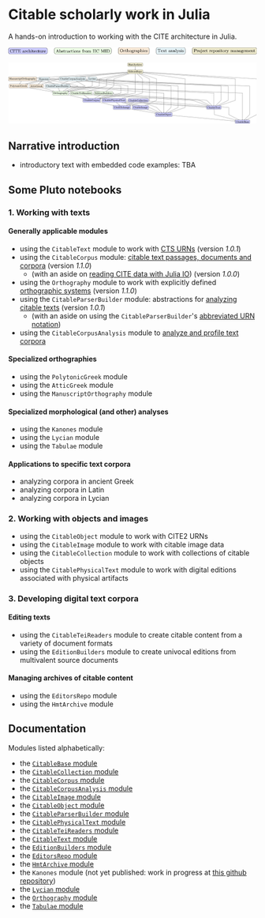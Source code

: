 # Citable scholarly work in Julia

A hands-on introduction to working with the CITE architecture in Julia.


![Color key](./colorkey.png)

![Modules graph](./modules-tikz.png)

## Narrative introduction

- introductory text with embedded code examples: TBA

## Some Pluto notebooks

### 1. Working with texts


#### Generally applicable modules

- using the `CitableText` module to work with [CTS URNs](./cts-urns.html) (version *1.0.1*)
- using the `CitableCorpus` module: [citable text passages, documents and corpora](./texts.html) (version *1.1.0*)
    - (with an aside on [reading CITE data with Julia IO](./julia_io.html)) (version *1.0.0*)
- using the `Orthography` module to work with explicitly defined [orthographic systems](./ortho.html) (version *1.1.0*)
- using the `CitableParserBuilder` module: abstractions for [analyzing citable texts](./textparsing.html) (version *1.0.1*)
    - (with an aside on using the `CitableParserBuilder`'s [abbreviated URN notation](./abbrurns.html))
- using the `CitableCorpusAnalysis` module to [analyze and profile text corpora](./analysis.html)


#### Specialized orthographies

- using the `PolytonicGreek` module
- using the `AtticGreek` module
- using the `ManuscriptOrthography` module

#### Specialized morphological (and other) analyses

- using the `Kanones` module
- using the `Lycian` module
- using the `Tabulae` module

#### Applications to specific text corpora

- analyzing corpora in ancient Greek
- analyzing corpora in Latin
- analyzing corpora in Lycian

### 2. Working with objects and images

- using the `CitableObject` module to work with CITE2 URNs
- using the `CitableImage` module to work with citable image data
- using the `CitableCollection` module to work with collections of citable objects
- using the `CitablePhysicalText` module to work with digital editions associated with physical artifacts


### 3. Developing digital text corpora

#### Editing texts

- using the `CitableTeiReaders` module to create citable content from a variety of document formats
- using the `EditionBuilders` module to create univocal editions from multivalent source documents


#### Managing archives of citable content

- using the `EditorsRepo` module
- using the `HmtArchive` module

## Documentation

Modules listed alphabetically:

- the [`CitableBase` module](https://cite-architecture.github.io/CitableBase.jl/stable/)
- the [`CitableCollection` module](https://cite-architecture.github.io/CitableCollection.jl/stable/)
- the [`CitableCorpus` module](https://cite-architecture.github.io/CitableCorpus.jl/stable/)
- the [`CitableCorpusAnalysis` module](https://neelsmith.github.io/CitableCorpusAnalysis.jl/stable/)
- the [`CitableImage` module](https://cite-architecture.github.io/CitableImage.jl/stable/)
- the [`CitableObject` module](https://cite-architecture.github.io/CitableObject.jl/stable/)
- the [`CitableParserBuilder` module](https://neelsmith.github.io/CitableParserBuilder.jl/stable/)
- the [`CitablePhysicalText` module](https://cite-architecture.github.io/CitablePhysicalText.jl/stable/)
- the [`CitableTeiReaders` module](https://hcmid.github.io/CitableTeiReaders.jl/stable/)
- the [`CitableText` module](https://cite-architecture.github.io/CitableText.jl/stable/)
- the [`EditionBuilders` module](https://hcmid.github.io/EditionBuilders.jl/stable/)
- the [`EditorsRepo` module](https://hcmid.github.io/EditorsRepo.jl/stable/)
- the [`HmtArchive` module](https://homermultitext.github.io/HmtArchive.jl/stable/)
- the `Kanones` module (not yet published: work in progress at [this github repository](https://github.com/neelsmith/Kanones.jl))
- the [`Lycian` module](https://neelsmith.github.io/Lycian.jl/stable/)
- the [`Orthography` module](https://hcmid.github.io/Orthography.jl/stable/)
- the [`Tabulae` module](https://neelsmith.github.io/Tabulae.jl/stable/)
